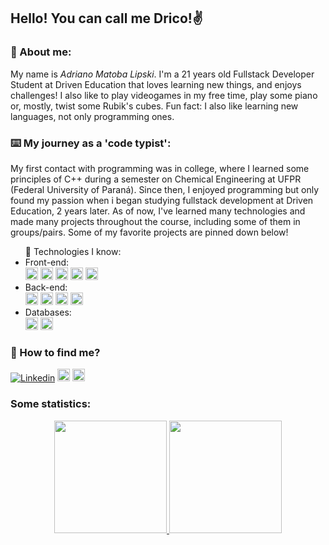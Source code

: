 ## Hello! You can call me Drico!✌️

### 🗿 About me:

My name is _Adriano Matoba Lipski_. I'm a 21 years old Fullstack Developer Student at Driven Education that loves learning new things, and enjoys challenges! I also like to play videogames in my free time, play some piano or, mostly, twist some Rubik's cubes. Fun fact: I also like learning new languages, not only programming ones.

### ⌨️ My journey as a 'code typist':

My first contact with programming was in college, where I learned some principles of C++ during a semester on Chemical Engineering at UFPR (Federal University of Paraná). Since then, I enjoyed programming but only found my passion when i began studying fullstack development at Driven Education, 2 years later. As of now, I've learned many technologies and made many projects throughout the course, including some of them in groups/pairs. Some of my favorite projects are pinned down below!

<ul>🌱 Technologies I know:
    <li> Front-end:
         <div style={display: 'flex'}>
           <img height="20" src="https://img.shields.io/badge/JavaScript-F7DF1E?style=for-the-badge&logo=javascript&logoColor=black" >
            <img height="20" src="https://img.shields.io/badge/CSS3-1572B6?style=for-the-badge&logo=css3&logoColor=white" >
            <img height="20" src="https://img.shields.io/badge/HTML5-E34F26?style=for-the-badge&logo=html5&logoColor=white" >
            <img height="20" src="https://img.shields.io/badge/React-20232A?style=for-the-badge&logo=react&logoColor=61DAFB" >
            <img height="20" src="https://img.shields.io/badge/styled--components-DB7093?style=for-the-badge&logo=styled-components&logoColor=white" >
        </div>
<li> Back-end:
        <div style={display: 'flex'}>
            <img height="20" src="https://img.shields.io/badge/TypeScript-007ACC?style=for-the-badge&logo=typescript&logoColor=white" >
            <img height="20" src="https://img.shields.io/badge/Node.js-43853D?style=for-the-badge&logo=node.js&logoColor=white">
            <img height="20" src="https://img.shields.io/badge/Express.js-404D59?style=for-the-badge" >
            <img height="20" src="https://img.shields.io/badge/json%20web%20tokens-323330?style=for-the-badge&logo=json-web-tokens&logoColor=pink" >
        </div>

<li> Databases:
        <div style={display: 'flex'}>
            <img height="20" src="https://img.shields.io/badge/PostgreSQL-316192?style=for-the-badge&logo=postgresql&logoColor=white" >
            <img height="20" src="https://img.shields.io/badge/MongoDB-4EA94B?style=for-the-badge&logo=mongodb&logoColor=white" >
        </div>
</ul>

### 🔎 How to find me?

[![Linkedin](https://img.shields.io/badge/-LinkedIn-blue?style=flat&logo=Linkedin&logoColor=white)](https://www.linkedin.com/in/amlipski/)
[<img src="https://img.shields.io/github/followers/dr1co?label=follow&style=social" height="20" title="Follow me" />](https://github.com/dr1co)
[<img src="https://img.shields.io/badge/Microsoft_Outlook-0078D4?style=flat&logo=microsoft-outlook&logoColor=white" height="20" />](mailto:dricomatoba@hotmail.com)

### Some statistics:

<div align="center">
  <a href="https://github.com/dr1co">
  <img height="180em" src="https://github-readme-stats.vercel.app/api?username=dr1co&show_icons=true&theme=dark&include_all_commits=true&count_private=true"/>
  <img height="180em" src="https://github-readme-stats.vercel.app/api/top-langs/?username=dr1co&layout=compact&langs_count=7&theme=dark"/>
  </a>
</div>
